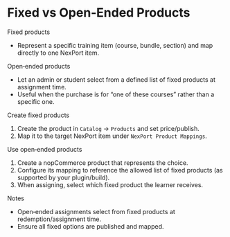 # Fixed vs Open‑Ended Products

Fixed products
- Represent a specific training item (course, bundle, section) and map directly to one NexPort item.

Open‑ended products
- Let an admin or student select from a defined list of fixed products at assignment time.
- Useful when the purchase is for “one of these courses” rather than a specific one.

Create fixed products
1) Create the product in `Catalog` → `Products` and set price/publish.
2) Map it to the target NexPort item under `NexPort Product Mappings`.

Use open‑ended products
1) Create a nopCommerce product that represents the choice.
2) Configure its mapping to reference the allowed list of fixed products (as supported by your plugin/build).
3) When assigning, select which fixed product the learner receives.

Notes
- Open‑ended assignments select from fixed products at redemption/assignment time.
- Ensure all fixed options are published and mapped.
